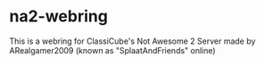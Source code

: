 # na2-webring

This is a webring for ClassiCube's Not Awesome 2 Server made by ARealgamer2009 (known as "SplaatAndFriends" online)
